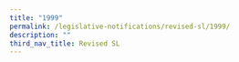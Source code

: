 ```yaml
---
title: "1999"
permalink: /legislative-notifications/revised-sl/1999/
description: ""
third_nav_title: Revised SL
---
```

